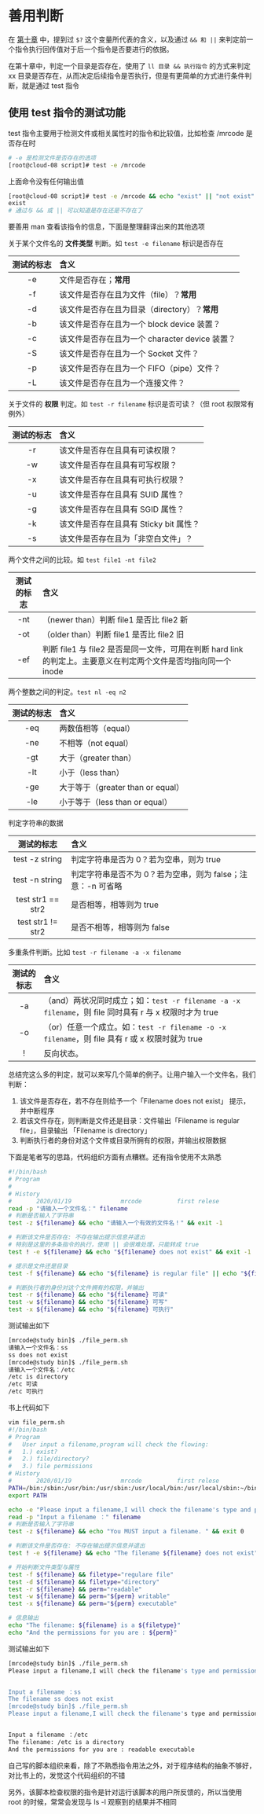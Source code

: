 # 善用判断

在 [第十章](../10/05.md#指令回传值-与-和) 中，提到过 `$?` 这个变量所代表的含义，以及通过 `&& 和 ||` 来判定前一个指令执行回传值对于后一个指令是否要进行的依据。

在第十章中，判定一个目录是否存在，使用了 `ll 目录 && 执行指令` 的方式来判定 xx 目录是否存在，从而决定后续指令是否执行，但是有更简单的方式进行条件判断，就是通过 test 指令

## 使用 test 指令的测试功能

test 指令主要用于检测文件或相关属性时的指令和比较值，比如检查 /mrcode 是否存在时

```bash
# -e 是检测文件是否存在的选项
[root@cloud-08 script]# test -e /mrcode
```

上面命令没有任何输出值

```bash
[root@cloud-08 script]# test -e /mrcode && echo "exist" || "not exist"
exist
# 通过与 && 或 || 可以知道是存在还是不存在了
```

要善用 man 查看该指令的信息，下面是整理翻译出来的其他选项

关于某个文件名的 **文件类型** 判断。如  `test -e filename`  标识是否存在

| 测试的标志 | 含义 |
| :--------: | :--- |
| -e | 文件是否存在；**常用** |
| -f | 该文件是否存在且为文件（file）？**常用** |
| -d | 该文件是否存在且为目录（directory）？**常用** |
| -b | 该文件是否存在且为一个 block device 装置？ |
| -c | 该文件是否存在且为一个 character device 装置？ |
| -S | 该文件是否存在且为一个 Socket 文件？ |
| -p | 该文件是否存在且为一个 FIFO（pipe）文件？ |
| -L | 该文件是否存在且为一个连接文件？ |

关于文件的 **权限** 判定。如 `test -r filename` 标识是否可读？（但 root 权限常有例外）

| 测试的标志 | 含义 |
| :--------: | :--- |
| -r | 该文件是否存在且具有可读权限？ |
| -w | 该文件是否存在且具有可写权限？ |
| -x | 该文件是否存在且具有可执行权限？ |
| -u | 该文件是否存在且具有 SUID 属性？ |
| -g | 该文件是否存在且具有 SGID 属性？ |
| -k | 该文件是否存在且具有 Sticky bit 属性？ |
| -s | 该文件是否存在且为「非空白文件」？ |

两个文件之间的比较。如 `test file1 -nt file2`

| 测试的标志 | 含义 |
| :--------: | :--- |
| -nt | （newer than）判断 file1 是否比 file2 新 |
| -ot | （older than）判断 file1  是否比 file2 旧 |
| -ef | 判断 file1 与 file2 是否是同一文件，可用在判断 hard link 的判定上。主要意义在判定两个文件是否均指向同一个 inode |

两个整数之间的判定。`test nl -eq n2`

| 测试的标志 | 含义 |
| :--------: | :--- |
| -eq | 两数值相等（equal） |
| -ne | 不相等（not equal） |
| -gt | 大于（greater than） |
| -lt | 小于（less than） |
| -ge | 大于等于（greater than or equal） |
| -le | 小于等于（less than or equal） |

判定字符串的数据

| 测试的标志 | 含义 |
| :--------: | :--- |
| test -z string | 判定字符串是否为 0？若为空串，则为 true |
| test -n string | 判定字符串是否不为 0？若为空串，则为 false；注意：-n 可省略 |
| test str1 == str2 | 是否相等，相等则为 true |
| test str1 !=  str2 | 是否不相等，相等则为 false |

多重条件判断。比如 `test -r filename -a -x filename`

| 测试的标志 | 含义 |
| :--------: | :--- |
| -a | （and）两状况同时成立；如：`test -r filename -a -x filename`，则 file 同时具有 r 与 x 权限时才为 true |
| -o | （or）任意一个成立。如：`test -r filename -o -x filename`，则 file 具有 r 或 x 权限时就为 true |
| ! | 反向状态。 |

总结完这么多的判定，就可以来写几个简单的例子。让用户输入一个文件名，我们判断：

1. 该文件是否存在，若不存在则给予一个「Filename does not exist」 提示，并中断程序
2. 若该文件存在，则判断是文件还是目录：文件输出「Filename is regular file」，目录输出 「Filename is directory」
3. 判断执行者的身份对这个文件或目录所拥有的权限，并输出权限数据

下面是笔者写的思路，代码组织方面有点糟糕。还有指令使用不太熟悉

```bash
#!/bin/bash
# Program
# 
# History
#       2020/01/19              mrcode          first relese
read -p "请输入一个文件名：" filename
# 判断是否输入了字符串
test -z ${filename} && echo "请输入一个有效的文件名！" && exit -1

# 判断该文件是否存在: 不存在输出提示信息并退出
# 特别是这里的多条指令的执行，使用 || 会很难处理，只能转成 true
test ! -e ${filename} && echo "${filename} does not exist" && exit -1

# 提示是文件还是目录
test -f ${filename} && echo "${filename} is regular file" || echo "${filename} is directory"

# 判断执行者的身份对这个文件拥有的权限，并输出
test -r ${filename} && echo "${filename} 可读"
test -w ${filename} && echo "${filename} 可写"
test -x ${filename} && echo "${filename} 可执行"
```

测试输出如下

```bash
[mrcode@study bin]$ ./file_perm.sh 
请输入一个文件名：ss
ss does not exist
[mrcode@study bin]$ ./file_perm.sh 
请输入一个文件名：/etc
/etc is directory
/etc 可读
/etc 可执行
```



书上代码如下

```bash
vim file_perm.sh
#!/bin/bash
# Program
#   User input a filename,program will check the flowing:
#	1.) exist?
#	2.) file/directory?
#	3.) file permissions
# History
#       2020/01/19              mrcode          first relese
PATH=/bin:/sbin:/usr/bin:/usr/sbin:/usr/local/bin:/usr/local/sbin:~/bin
export PATH

echo -e "Please input a filename,I will check the filename's type and permission. \n\n"
read -p "Input a filename ：" filename
# 判断是否输入了字符串
test -z ${filename} && echo "You MUST input a filename. " && exit 0

# 判断该文件是否存在: 不存在输出提示信息并退出
test ! -e ${filename} && echo "The filename ${filename} does not exist" && exit 0

# 开始判断文件类型与属性
test -f ${filename} && filetype="regulare file"
test -d ${filename} && filetype="directory"
test -r ${filename} && perm="readable"
test -w ${filename} && perm="${perm} writable"
test -x ${filename} && perm="${perm} executable"

# 信息输出
echo "The filename: ${filename} is a ${filetype}"
echo "And the permissions for you are : ${perm}"
```

测试输出如下

```bash
[mrcode@study bin]$ ./file_perm.sh 
Please input a filename,I will check the filename's type and permission. 


Input a filename ：ss
The filename ss does not exist
[mrcode@study bin]$ ./file_perm.sh 
Please input a filename,I will check the filename's type and permission. 


Input a filename ：/etc
The filename: /etc is a directory
And the permissions for you are : readable executable
```

自己写的脚本组织来看，除了不熟悉指令用法之外，对于程序结构的抽象不够好，对比书上的，发觉这个代码组织的不错

另外，该脚本检查权限的指令是针对运行该脚本的用户所反馈的，所以当使用 root 的时候，常常会发现与 ls -l 观察到的结果并不相同
